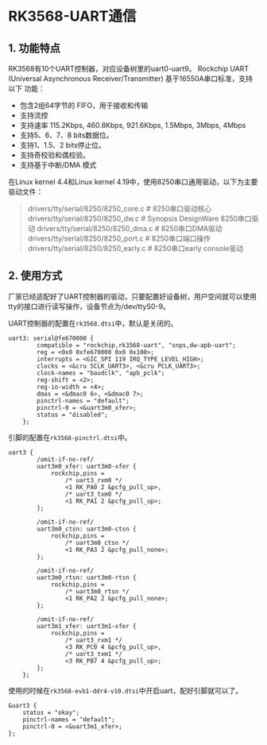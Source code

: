 # RK3568-UART通信

## 1. 功能特点

RK3568有10个UART控制器，对应设备树里的uart0-uart9。 Rockchip UART (Universal Asynchronous Receiver/Transmitter) 基于16550A串口标准，支持以下
功能：
- 包含2组64字节的 FIFO，用于接收和传输  
- 支持流控
- 支持速率 115.2Kbps, 460.8Kbps, 921.6Kbps, 1.5Mbps, 3Mbps, 4Mbps
- 支持5、6、7、8 bits数据位。
- 支持1、1.5、2 bits停止位。
- 支持奇校验和偶校验。
- 支持基于中断/DMA 模式

在Linux kernel 4.4和Linux kernel 4.19中，使用8250串口通用驱动，以下为主要驱动文件：
> drivers/tty/serial/8250/8250_core.c # 8250串口驱动核心 
drivers/tty/serial/8250/8250_dw.c # Synopsis DesignWare 8250串口驱动 
drivers/tty/serial/8250/8250_dma.c # 8250串口DMA驱动 
drivers/tty/serial/8250/8250_port.c # 8250串口端口操作 
drivers/tty/serial/8250/8250_early.c # 8250串口early console驱动

## 2. 使用方式

厂家已经适配好了UART控制器的驱动，只要配置好设备树，用户空间就可以使用tty的接口进行读写操作，设备节点为/dev/ttyS0-9。

UART控制器的配置在`rk3568.dtsi`中，默认是关闭的。

```
uart3: serial@fe670000 {
		compatible = "rockchip,rk3568-uart", "snps,dw-apb-uart";
		reg = <0x0 0xfe670000 0x0 0x100>;
		interrupts = <GIC_SPI 119 IRQ_TYPE_LEVEL_HIGH>;
		clocks = <&cru SCLK_UART3>, <&cru PCLK_UART3>;
		clock-names = "baudclk", "apb_pclk";
		reg-shift = <2>;
		reg-io-width = <4>;
		dmas = <&dmac0 6>, <&dmac0 7>;
		pinctrl-names = "default";
		pinctrl-0 = <&uart3m0_xfer>;
		status = "disabled";
	};
```

引脚的配置在`rk3568-pinctrl.dtsi`中。

```
uart3 {
		/omit-if-no-ref/
		uart3m0_xfer: uart3m0-xfer {
			rockchip,pins =
				/* uart3_rxm0 */
				<1 RK_PA0 2 &pcfg_pull_up>,
				/* uart3_txm0 */
				<1 RK_PA1 2 &pcfg_pull_up>;
		};

		/omit-if-no-ref/
		uart3m0_ctsn: uart3m0-ctsn {
			rockchip,pins =
				/* uart3m0_ctsn */
				<1 RK_PA3 2 &pcfg_pull_none>;
		};

		/omit-if-no-ref/
		uart3m0_rtsn: uart3m0-rtsn {
			rockchip,pins =
				/* uart3m0_rtsn */
				<1 RK_PA2 2 &pcfg_pull_none>;
		};

		/omit-if-no-ref/
		uart3m1_xfer: uart3m1-xfer {
			rockchip,pins =
				/* uart3_rxm1 */
				<3 RK_PC0 4 &pcfg_pull_up>,
				/* uart3_txm1 */
				<3 RK_PB7 4 &pcfg_pull_up>;
		};
	};
```

使用的时候在`rk3568-evb1-ddr4-v10.dtsi`中开启uart，配好引脚就可以了。

```
&uart3 {
	status = "okay";
	pinctrl-names = "default";
	pinctrl-0 = <&uart3m1_xfer>;
};
```
